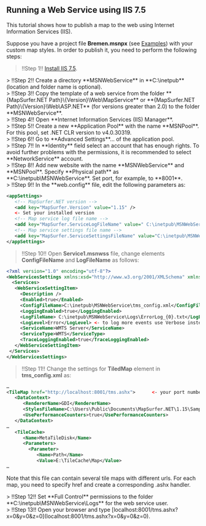## Running a Web Service using IIS 7.5 ##

This tutorial shows how to publish a map to the web using Internet Information Services (IIS).  

Suppose you have a project file **Bremen.msnpx** (see [Examples](https://github.com/MapSurferNET/MapSurfer.NET-Examples)) with your custom map styles. In order to publish it, you need to perform the following steps:

> !!Step 1!! [Install IIS 7.5](http://www.iis.net/learn/install/installing-iis-7/installing-iis-on-windows-vista-and-windows-7).

<center></center>
> !!Step 2!! Create a directory **MSNWebService** in **C:\inetpub** (location and folder name is optional).

<center></center>
> !!Step 3!! Copy the template of a web service from the folder **{MapSurfer.NET Path}\{Version}\Web\MapService** or **{MapSurfer.NET Path}\{Version}\Web\ASP.NET** (for versions greater than 2.0) to the folder **MSNWebService**.   

<center></center>
> !!Step 4!! Open **Internet Information Services (IIS) Manager**.

<center></center>
> !!Step 5!! Create a new **Application Pool** with the name **MSNPool**. For this pool, set .NET CLR version to v4.0.30319.  

<center></center>
> !!Step 6!! Go to **Advanced Settings**… of the application pool.

<center></center>
> !!Step 7!! In **Identity** field select an account that has enough rights. To avoid further problems with the permissions, it is recommended to select **NetworkService** account.  

<center></center>
> !!Step 8!! Add new website with the name **MSNWebService** and **MSNPool**. Specify **Physical path** as **C:\inetpub\MSNWebService**. Set port, for example, to **8001**.  

<center></center>
> !!Step 9!! In the **web.config** file, edit the following parameters as:

```xml
<appSettings>   
   <!-- MapSurfer.NET version -->   
   <add key="MapSurfer.Version" value="1.15" /> 
   <- Set your installed version   
   <!-- Map service log file name -->   
   <add key="MapSurfer.ServiceLogFileName" value=" C:\inetpub\MSNWebService\Logs\ServiceLog.txt" />   
   <!-- Map service settings file name -->   
   <add key="MapSurfer.ServiceSettingsFileName" value="C:\inetpub\MSNWebService\Service1.msnwss" /> 
</appSettings>
```  

> !!Step 10!! Open **Service1.msnwss** file, change elements **ConfigFileName** and **LogFileName** as follows: 


```xml
<?xml version="1.0" encoding="utf-8"?>
<WebServicesSettings xmlns:xsd="http://www.w3.org/2001/XMLSchema" xmlns:xsi="http://www.w3.org/2001/XMLSchema-instance">
  <Services>
   <WebServiceSettingItem>
     <Description />
     <Enabled>true</Enabled>
     <ConfigFileName>C:\inetpub\MSNWebService\tms_config.xml</ConfigFileName> <- Set full path
     <LoggingEnabled>true</LoggingEnabled>
     <LogFileName> C:\inetpub\MSNWebService\Logs\ErrorLog_{0}.txt</LogFileName> <- Set full path
     <LogLevel>Error</LogLevel> <- to log more events use Verbose instead of Error.
     <ServiceName>WMTS Server</ServiceName>
     <ServiceType>WMTS</ServiceType>
     <TraceLoggingEnabled>true</TraceLoggingEnabled>
   </WebServiceSettingItem>
 </Services>
</WebServicesSettings> 
```  

> !!Step 11!! Change the settings for **TiledMap** element in **tms_config.xml** as:

```xml
…
<TileMap href="http://localhost:8001/tms.ashx">      <- your port number and .ashx handler
   <DataContext>
      <RendererName>GDI</RendererName>
      <StylesFileName>C:\Users\Public\Documents\MapSurfer.NET\1.15\Samples\Projects\Bremen.msnpx</StylesFileName>
      <UsePerformanceCounters>true</UsePerformanceCounters>
   </DataContext>
…
   <TileCache>
      <Name>MetaTileDisk</Name>
      <Parameters>
        <Parameter>
           <Name>Path</Name>
           <Value>E:\TileCache\Map</Value>
… 
```  

Note that this file can contain several tile maps with different urls. For each map, you need to specify href and create a corresponding .ashx handler.

<center></center>
> !!Step 12!! Set **Full Control** permissions to the folder **C:\inetpub\MSNWebService\Logs** for the web service user.

<center></center>
> !!Step 13!! Open your browser and type [localhost:8001/tms.ashx?x=0&y=0&z=0](localhost:8001/tms.ashx?x=0&y=0&z=0). 